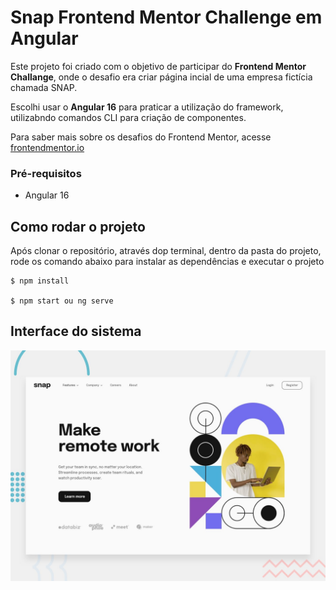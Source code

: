 # Snap Frontend Mentor Challenge em Angular

Este projeto foi criado com o objetivo de participar do **Frontend Mentor Challange**, onde o desafio era criar página incial de uma empresa fictícia chamada SNAP.

Escolhi usar o **Angular 16** para praticar a utilização do framework, utilizabndo comandos CLI para criação de componentes.

Para saber mais sobre os desafios do Frontend Mentor, acesse [frontendmentor.io](https://www.frontendmentor.io/challenges)

### Pré-requisitos

- Angular 16

## Como rodar o projeto

Após clonar o repositório, através dop terminal, dentro da pasta do projeto, rode os comando abaixo para instalar as dependências e executar o projeto

    $ npm install

    $ npm start ou ng serve

## Interface do sistema

![alt text](desktop-preview.jpg)
